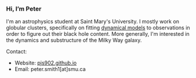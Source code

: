 ### Hi, I’m Peter

I'm an astrophysics student at Saint Mary's University. I mostly work on globular clusters, specifically on fitting [dynamical models](https://github.com/mgieles/limepy) to observations in order to figure out their black hole content. More generally, I'm interested in the dynamics and substructure of the Milky Way galaxy.

Contact:

- Website: [pjs902.github.io](https://pjs902.github.io)
- Email: peter.smith1[at]smu.ca
